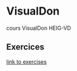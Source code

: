 # VisualDon
cours VisualDon HEIG-VD

## Exercices
[link to exercises](https://github.com/LeonardMichiels/VisualDon/exercices)